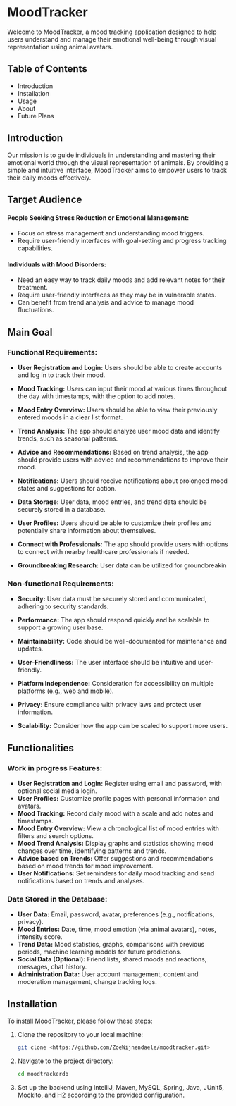 # MoodTracker
Welcome to MoodTracker, a mood tracking application designed to help users understand and manage their emotional well-being through visual representation using animal avatars.

## Table of Contents
- Introduction
- Installation
- Usage
- About
- Future Plans

## Introduction
Our mission is to guide individuals in understanding and mastering their emotional world through the visual representation of animals. 
By providing a simple and intuitive interface, MoodTracker aims to empower users to track their daily moods effectively.

## Target Audience

#### People Seeking Stress Reduction or Emotional Management:

- Focus on stress management and understanding mood triggers.
- Require user-friendly interfaces with goal-setting and progress tracking capabilities.

#### Individuals with Mood Disorders:

- Need an easy way to track daily moods and add relevant notes for their treatment.
- Require user-friendly interfaces as they may be in vulnerable states.
- Can benefit from trend analysis and advice to manage mood fluctuations.


## Main Goal

### Functional Requirements:

- **User Registration and Login:**
  Users should be able to create accounts and log in to track their mood.

- **Mood Tracking:**
  Users can input their mood at various times throughout the day with timestamps, with the option to add notes.

- **Mood Entry Overview:**
  Users should be able to view their previously entered moods in a clear list format.

- **Trend Analysis:**
  The app should analyze user mood data and identify trends, such as seasonal patterns.

- **Advice and Recommendations:**
  Based on trend analysis, the app should provide users with advice and recommendations to improve their mood.

- **Notifications:**
  Users should receive notifications about prolonged mood states and suggestions for action.

- **Data Storage:**
  User data, mood entries, and trend data should be securely stored in a database.

- **User Profiles:**
  Users should be able to customize their profiles and potentially share information about themselves.

- **Connect with Professionals:**
  The app should provide users with options to connect with nearby healthcare professionals if needed.

- **Groundbreaking Research:**
  User data can be utilized for groundbreakin

### Non-functional Requirements:

- **Security:**
  User data must be securely stored and communicated, adhering to security standards.

- **Performance:**
  The app should respond quickly and be scalable to support a growing user base.

- **Maintainability:**
  Code should be well-documented for maintenance and updates.

- **User-Friendliness:**
  The user interface should be intuitive and user-friendly.

- **Platform Independence:**
  Consideration for accessibility on multiple platforms (e.g., web and mobile).

- **Privacy:**
  Ensure compliance with privacy laws and protect user information.

- **Scalability:**
  Consider how the app can be scaled to support more users.

## Functionalities

### Work in progress Features:
- **User Registration and Login:**
  Register using email and password, with optional social media login.
- **User Profiles:**
  Customize profile pages with personal information and avatars.
- **Mood Tracking:**
  Record daily mood with a scale and add notes and timestamps.
- **Mood Entry Overview:**
  View a chronological list of mood entries with filters and search options.
- **Mood Trend Analysis:**
  Display graphs and statistics showing mood changes over time, identifying patterns and trends.
- **Advice based on Trends:**
  Offer suggestions and recommendations based on mood trends for mood improvement.
- **User Notifications:**
  Set reminders for daily mood tracking and send notifications based on trends and analyses.

### Data Stored in the Database:
- **User Data:**
  Email, password, avatar, preferences (e.g., notifications, privacy).
- **Mood Entries:**
  Date, time, mood emotion (via animal avatars), notes, intensity score.
- **Trend Data:**
  Mood statistics, graphs, comparisons with previous periods, machine learning models for future predictions.
- **Social Data (Optional):**
  Friend lists, shared moods and reactions, messages, chat history.
- **Administration Data:**
  User account management, content and moderation management, change tracking logs.
    
## Installation

To install MoodTracker, please follow these steps:

1. Clone the repository to your local machine:
    ```sh
    git clone <https://github.com/ZoeWijnendaele/moodtracker.git>
    ```
2. Navigate to the project directory:
    ```sh
    cd moodtrackerdb
    ```

3. Set up the backend using IntelliJ, Maven, MySQL, Spring, Java, JUnit5, Mockito, and H2 according to the provided configuration.

